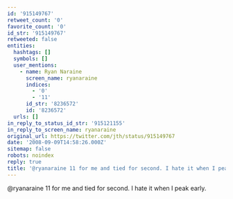 ```yaml
---
id: '915149767'
retweet_count: '0'
favorite_count: '0'
id_str: '915149767'
retweeted: false
entities:
  hashtags: []
  symbols: []
  user_mentions:
    - name: Ryan Naraine
      screen_name: ryanaraine
      indices:
        - '0'
        - '11'
      id_str: '8236572'
      id: '8236572'
  urls: []
in_reply_to_status_id_str: '915121155'
in_reply_to_screen_name: ryanaraine
original_url: https://twitter.com/jth/status/915149767
date: '2008-09-09T14:58:26.000Z'
sitemap: false
robots: noindex
reply: true
title: '@ryanaraine 11 for me and tied for second. I hate it when I peak early.'
---
```


@ryanaraine 11 for me and tied for second. I hate it when I peak early.